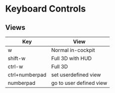 # Keyboard Controls

## Views

| Key | View |
| --- | --- |
| w | Normal in-cockpit |
| shift-w | Full 3D with HUD |
| ctrl-w | Full 3D |
| ctrl+numberpad | set userdefined view |
| numberpad | go to user defined view |